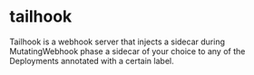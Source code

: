 # tailhook
Tailhook is a webhook server that injects a sidecar during MutatingWebhook phase a sidecar of your choice to any of the Deployments annotated with a certain label.
